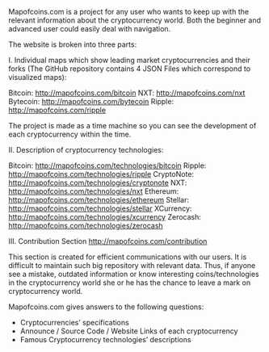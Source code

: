 Mapofcoins.com is a project for any user who wants to keep up with the relevant information about the cryptocurrency world. Both the beginner and advanced user could easily deal with navigation. 

The website is broken into three parts: 

I. Individual maps which show leading market cryptocurrencies and their forks (The GitHub repository contains 4 JSON Files which correspond to visualized maps):

Bitcoin: http://mapofcoins.com/bitcoin
NXT: http://mapofcoins.com/nxt
Bytecoin: http://mapofcoins.com/bytecoin
Ripple: http://mapofcoins.com/ripple

The project is made as a time machine so you can see  the development of each cryptocurrency  within the time. 

II. Description of cryptocurrency technologies:

Bitcoin: http://mapofcoins.com/technologies/bitcoin
Ripple: http://mapofcoins.com/technologies/ripple
CryptoNote: http://mapofcoins.com/technologies/cryptonote
NXT: http://mapofcoins.com/technologies/nxt
Ethereum: http://mapofcoins.com/technologies/ethereum
Stellar: http://mapofcoins.com/technologies/stellar
XCurrency: http://mapofcoins.com/technologies/xcurrency
Zerocash: http://mapofcoins.com/technologies/zerocash

III. Contribution Section  http://mapofcoins.com/contribution

This section is created for efficient communications with our users. It is difficult to maintain such big repository with relevant data. Thus, if anyone see a mistake, outdated information or know interesting coins/technologies in the cryptocurrency world she or he has the chance to leave a mark on cryptocurrency world.  

Mapofcoins.com  gives answers to the following questions:

- Cryptocurrencies’ specifications 
- Announce / Source Code / Website Links of each cryptocurrency 
- Famous Cryptocurrency technologies’ descriptions 
